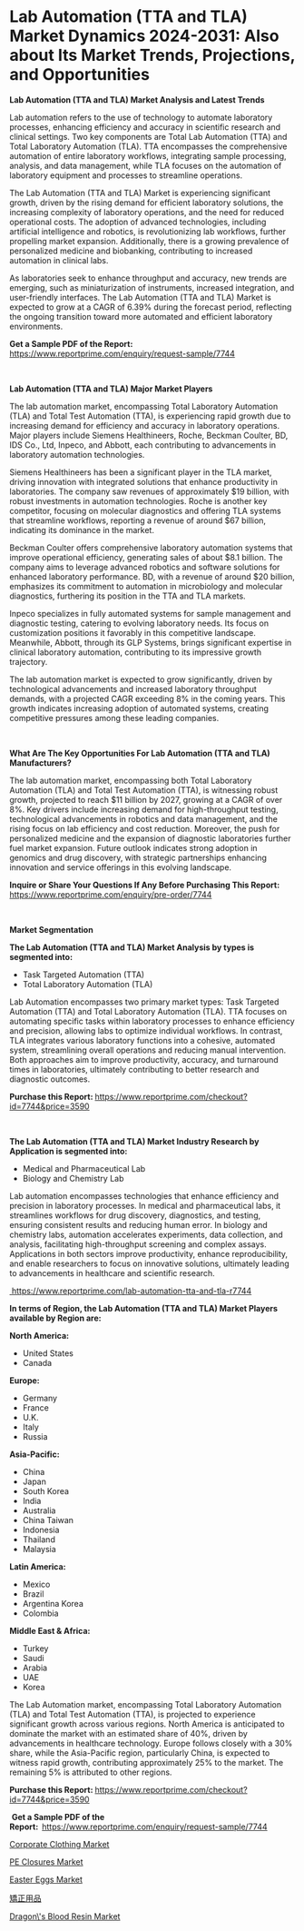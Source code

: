 <p><h1>Lab Automation (TTA and TLA) Market Dynamics 2024-2031: Also about Its Market Trends, Projections, and Opportunities</h1></p><p><strong>Lab Automation (TTA and TLA) Market Analysis and Latest Trends</strong></p>
<p><p>Lab automation refers to the use of technology to automate laboratory processes, enhancing efficiency and accuracy in scientific research and clinical settings. Two key components are Total Lab Automation (TTA) and Total Laboratory Automation (TLA). TTA encompasses the comprehensive automation of entire laboratory workflows, integrating sample processing, analysis, and data management, while TLA focuses on the automation of laboratory equipment and processes to streamline operations.</p><p>The Lab Automation (TTA and TLA) Market is experiencing significant growth, driven by the rising demand for efficient laboratory solutions, the increasing complexity of laboratory operations, and the need for reduced operational costs. The adoption of advanced technologies, including artificial intelligence and robotics, is revolutionizing lab workflows, further propelling market expansion. Additionally, there is a growing prevalence of personalized medicine and biobanking, contributing to increased automation in clinical labs.</p><p>As laboratories seek to enhance throughput and accuracy, new trends are emerging, such as miniaturization of instruments, increased integration, and user-friendly interfaces. The Lab Automation (TTA and TLA) Market is expected to grow at a CAGR of 6.39% during the forecast period, reflecting the ongoing transition toward more automated and efficient laboratory environments.</p></p>
<p><strong>Get a Sample PDF of the Report:&nbsp;</strong> <a href="https://www.reportprime.com/enquiry/request-sample/7744">https://www.reportprime.com/enquiry/request-sample/7744</a></p>
<p>&nbsp;</p>
<p><strong>Lab Automation (TTA and TLA) Major Market Players</strong></p>
<p><p>The lab automation market, encompassing Total Laboratory Automation (TLA) and Total Test Automation (TTA), is experiencing rapid growth due to increasing demand for efficiency and accuracy in laboratory operations. Major players include Siemens Healthineers, Roche, Beckman Coulter, BD, IDS Co., Ltd, Inpeco, and Abbott, each contributing to advancements in laboratory automation technologies.</p><p>Siemens Healthineers has been a significant player in the TLA market, driving innovation with integrated solutions that enhance productivity in laboratories. The company saw revenues of approximately $19 billion, with robust investments in automation technologies. Roche is another key competitor, focusing on molecular diagnostics and offering TLA systems that streamline workflows, reporting a revenue of around $67 billion, indicating its dominance in the market.</p><p>Beckman Coulter offers comprehensive laboratory automation systems that improve operational efficiency, generating sales of about $8.1 billion. The company aims to leverage advanced robotics and software solutions for enhanced laboratory performance. BD, with a revenue of around $20 billion, emphasizes its commitment to automation in microbiology and molecular diagnostics, furthering its position in the TTA and TLA markets.</p><p>Inpeco specializes in fully automated systems for sample management and diagnostic testing, catering to evolving laboratory needs. Its focus on customization positions it favorably in this competitive landscape. Meanwhile, Abbott, through its GLP Systems, brings significant expertise in clinical laboratory automation, contributing to its impressive growth trajectory.</p><p>The lab automation market is expected to grow significantly, driven by technological advancements and increased laboratory throughput demands, with a projected CAGR exceeding 8% in the coming years. This growth indicates increasing adoption of automated systems, creating competitive pressures among these leading companies.</p></p>
<p>&nbsp;</p>
<p><strong>What Are The Key Opportunities For Lab Automation (TTA and TLA) Manufacturers?</strong></p>
<p><p>The lab automation market, encompassing both Total Laboratory Automation (TLA) and Total Test Automation (TTA), is witnessing robust growth, projected to reach $11 billion by 2027, growing at a CAGR of over 8%. Key drivers include increasing demand for high-throughput testing, technological advancements in robotics and data management, and the rising focus on lab efficiency and cost reduction. Moreover, the push for personalized medicine and the expansion of diagnostic laboratories further fuel market expansion. Future outlook indicates strong adoption in genomics and drug discovery, with strategic partnerships enhancing innovation and service offerings in this evolving landscape.</p></p>
<p><strong>Inquire or Share Your Questions If Any Before Purchasing This Report:</strong> <a href="https://www.reportprime.com/enquiry/pre-order/7744">https://www.reportprime.com/enquiry/pre-order/7744</a></p>
<p>&nbsp;</p>
<p><strong>Market Segmentation</strong></p>
<p><strong>The Lab Automation (TTA and TLA) Market Analysis by types is segmented into:</strong></p>
<p><ul><li>Task Targeted Automation (TTA)</li><li>Total Laboratory Automation (TLA)</li></ul></p>
<p><p>Lab Automation encompasses two primary market types: Task Targeted Automation (TTA) and Total Laboratory Automation (TLA). TTA focuses on automating specific tasks within laboratory processes to enhance efficiency and precision, allowing labs to optimize individual workflows. In contrast, TLA integrates various laboratory functions into a cohesive, automated system, streamlining overall operations and reducing manual intervention. Both approaches aim to improve productivity, accuracy, and turnaround times in laboratories, ultimately contributing to better research and diagnostic outcomes.</p></p>
<p><strong>Purchase this Report:&nbsp;</strong><a href="https://www.reportprime.com/checkout?id=7744&price=3590">https://www.reportprime.com/checkout?id=7744&price=3590</a></p>
<p>&nbsp;</p>
<p><strong>The Lab Automation (TTA and TLA) Market Industry Research by Application is segmented into:</strong></p>
<p><ul><li>Medical and Pharmaceutical Lab</li><li>Biology and Chemistry Lab</li></ul></p>
<p><p>Lab automation encompasses technologies that enhance efficiency and precision in laboratory processes. In medical and pharmaceutical labs, it streamlines workflows for drug discovery, diagnostics, and testing, ensuring consistent results and reducing human error. In biology and chemistry labs, automation accelerates experiments, data collection, and analysis, facilitating high-throughput screening and complex assays. Applications in both sectors improve productivity, enhance reproducibility, and enable researchers to focus on innovative solutions, ultimately leading to advancements in healthcare and scientific research.</p></p>
<p><a href="https://www.reportprime.com/lab-automation-tta-and-tla-r7744">&nbsp;https://www.reportprime.com/lab-automation-tta-and-tla-r7744</a></p>
<p><strong>In terms of Region, the Lab Automation (TTA and TLA) Market Players available by Region are:</strong></p>
<p>
    <p> <strong> North America: </strong>
        <ul>
            <li>United States</li>
            <li>Canada</li>
        </ul>
        </p> 
    <p> <strong> Europe: </strong>
        <ul>
            <li>Germany</li>
            <li>France</li>
            <li>U.K.</li>
            <li>Italy</li>
            <li>Russia</li>
        </ul>
        </p> 
    <p> <strong> Asia-Pacific: </strong>
        <ul>
            <li>China</li>
            <li>Japan</li>
            <li>South Korea</li>
            <li>India</li>
            <li>Australia</li>
            <li>China Taiwan</li>
            <li>Indonesia</li>
            <li>Thailand</li>
            <li>Malaysia</li>
        </ul>
        </p> 
    <p> <strong> Latin America: </strong>
        <ul>
            <li>Mexico</li>
            <li>Brazil</li>
            <li>Argentina Korea</li>
            <li>Colombia</li>
        </ul>
        </p> 
    <p> <strong> Middle East & Africa: </strong>
        <ul>
            <li>Turkey</li>
            <li>Saudi</li>
            <li>Arabia</li>
            <li>UAE</li>
            <li>Korea</li>
        </ul>
    </p>
    </p>
<p><p>The Lab Automation market, encompassing Total Laboratory Automation (TLA) and Total Test Automation (TTA), is projected to experience significant growth across various regions. North America is anticipated to dominate the market with an estimated share of 40%, driven by advancements in healthcare technology. Europe follows closely with a 30% share, while the Asia-Pacific region, particularly China, is expected to witness rapid growth, contributing approximately 25% to the market. The remaining 5% is attributed to other regions.</p></p>
<p><strong>Purchase this Report: </strong><a href="https://www.reportprime.com/checkout?id=7744&price=3590">https://www.reportprime.com/checkout?id=7744&price=3590</a></p>
<p>&nbsp;<strong>Get a Sample PDF of the Report:&nbsp;&nbsp;</strong><a href="https://www.reportprime.com/enquiry/request-sample/7744">https://www.reportprime.com/enquiry/request-sample/7744</a></p>
<p><strong></strong></p>
<p><p><a href="https://www.linkedin.com/pulse/corporate-clothing-industry-forecast-market-shifts-lbmbf?trackingId=D%2FCfOYRTRa6sRv8Oq6y9rw%3D%3D">Corporate Clothing Market</a></p><p><a href="https://issuu.com/reportprime-2/docs/pe-closures-market-size-2030.pptx_89baa08da94997">PE Closures Market</a></p><p><a href="https://www.linkedin.com/pulse/evaluating-global-easter-eggs-market-trends-growth-so5ef?trackingId=S7O2D3QKR9uVp9wLwPdEsg%3D%3D">Easter Eggs Market</a></p><p><a href="https://medium.com/@ismaelblick2023/orthodontic-supplies-market-%E3%81%AE%E3%82%B0%E3%83%AD%E3%83%BC%E3%83%90%E3%83%AB%E5%B8%82%E5%A0%B4%E6%A6%82%E8%A6%81%E3%81%AF-%E4%B8%96%E7%95%8C%E3%81%8A%E3%82%88%E3%81%B3%E4%B8%BB%E8%A6%81%E5%B8%82%E5%A0%B4%E3%81%AB%E3%81%8A%E3%81%91%E3%82%8B%E6%A5%AD%E7%95%8C%E3%81%AB%E5%BD%B1%E9%9F%BF%E3%82%92%E4%B8%8E%E3%81%88%E3%82%8B%E4%B8%BB%E8%A6%81%E3%81%AA%E3%83%88%E3%83%AC%E3%83%B3%E3%83%89%E3%81%AB%E3%81%A4%E3%81%84%E3%81%A6-%E7%8B%AC%E8%87%AA%E3%81%AE%E8%A6%96%E7%82%B9%E3%82%92%E6%8F%90%E4%BE%9B%E3%81%97%E3%81%BE%E3%81%99-57da337eb6da">矯正用品</a></p><p><a href="https://medium.com/@andrew.scott4567/an-in-depth-analysis-of-the-global-dragon-s-blood-resin-market-scope-and-its-rapid-growing-6-2-7ed02b7388c1">Dragon\'s Blood Resin Market</a></p></p>